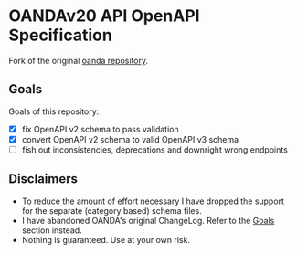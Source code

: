 # OANDAv20 API OpenAPI Specification

Fork of the original [oanda repository](https://github.com/oanda/v20-openapi).

## Goals

Goals of this repository:

- [x] fix OpenAPI v2 schema to pass validation
- [x] convert OpenAPI v2 schema to valid OpenAPI v3 schema
- [ ] fish out inconsistencies, deprecations and downright wrong endpoints

## Disclaimers

- To reduce the amount of effort necessary I have dropped the support for the separate (category based) schema files.
- I have abandoned OANDA's original ChangeLog. Refer to the [Goals](#goals) section instead.
- Nothing is guaranteed. Use at your own risk.